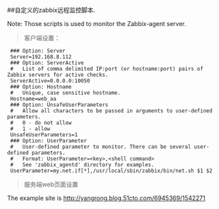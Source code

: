 ##自定义的zabbix远程监控脚本.

Note: Those scripts is used to monitor the Zabbix-agent server.

> 客户端设置：

	 ### Option: Server	
	 Server=192.168.8.112
	 ### Option: ServerActive
     #   List of comma delimited IP:port (or hostname:port) pairs of Zabbix servers for active checks.
	 ServerActive=0.0.0.0:10050
	 ### Option: Hostname
     #   Unique, case sensitive hostname.
	 Hostname=web_aa
	 ### Option: UnsafeUserParameters
	 #   Allow all characters to be passed in arguments to user-defined parameters.
	 #   0 - do not allow
	 #   1 - allow
	 UnsafeUserParameters=1
 	 ### Option: UserParameter
	 #   User-defined parameter to monitor. There can be several user-defined parameters.
	 #   Format: UserParameter=<key>,<shell command>
	 #   See 'zabbix_agentd' directory for examples.
     UserParameter=my.net.if[*],/usr/local/sbin/zabbix/bin/net.sh $1 $2

> 服务端web页面设置

The example site is http://yangrong.blog.51cto.com/6945369/1542271

